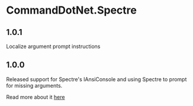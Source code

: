 # CommandDotNet.Spectre

## 1.0.1

Localize argument prompt instructions

## 1.0.0

Released support for Spectre's IAnsiConsole and using Spectre to prompt for missing arguments.

Read more about it [here](../OtherFeatures/spectre.md)